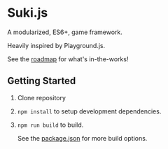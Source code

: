# Suki.js

A modularized, ES6+, game framework.

Heavily inspired by Playground.js.

See the [roadmap](https://github.com/RoryDuncan/suki.js/wiki/roadmap) for what's in-the-works!


## Getting Started

1. Clone repository
2. `npm install` to setup development dependencies.
3. `npm run build` to build.

      See the [package.json](/package.json) for more build options.
